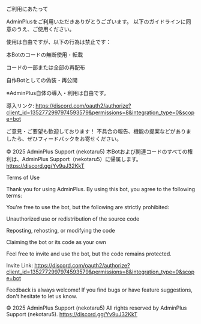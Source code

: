 ご利用にあたって

AdminPlusをご利用いただきありがとうございます。
以下のガイドラインに同意のうえ、ご使用ください。

使用は自由ですが、以下の行為は禁止です：

本Botのコードの無断使用・転載

コードの一部または全部の再配布

自作Botとしての偽装・再公開


※AdminPlus自体の導入・利用は自由です。

導入リンク:
https://discord.com/oauth2/authorize?client_id=1352772997974593579&permissions=8&integration_type=0&scope=bot

ご意見・ご要望も歓迎しております！
不具合の報告、機能の提案などがありましたら、ぜひフィードバックをお寄せください。

© 2025 AdminPlus Support (nekotaru5)
本Botおよび関連コードのすべての権利は、AdminPlus Support（nekotaru5）に帰属します。
https://discord.gg/Yv9uJ32KkT

Terms of Use

Thank you for using AdminPlus.
By using this bot, you agree to the following terms:

You're free to use the bot, but the following are strictly prohibited:

Unauthorized use or redistribution of the source code

Reposting, rehosting, or modifying the code

Claiming the bot or its code as your own


Feel free to invite and use the bot, but the code remains protected.

Invite Link:
https://discord.com/oauth2/authorize?client_id=1352772997974593579&permissions=8&integration_type=0&scope=bot

Feedback is always welcome!
If you find bugs or have feature suggestions, don't hesitate to let us know.

© 2025 AdminPlus Support (nekotaru5)
All rights reserved by AdminPlus Support (nekotaru5).
https://discord.gg/Yv9uJ32KkT
